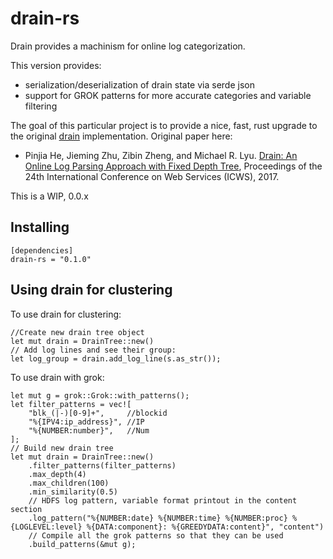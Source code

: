 # drain-rs

Drain provides a machinism for online log categorization.

This version provides:

- serialization/deserialization of drain state via serde json
- support for GROK patterns for more accurate categories and variable filtering

The goal of this particular project is to provide a nice, fast, rust upgrade to the original [drain](https://github.com/logpai/logparser/tree/master/logparser/Drain) implementation.
Original paper here:
- Pinjia He, Jieming Zhu, Zibin Zheng, and Michael R. Lyu. [Drain: An Online Log Parsing Approach with Fixed Depth Tree](http://jmzhu.logpai.com/pub/pjhe_icws2017.pdf), Proceedings of the 24th International Conference on Web Services (ICWS), 2017.


This is a WIP, 0.0.x

## Installing

```
[dependencies]
drain-rs = "0.1.0"
```

## Using drain for clustering

To use drain for clustering:

```
//Create new drain tree object
let mut drain = DrainTree::new()
// Add log lines and see their group:
let log_group = drain.add_log_line(s.as_str());
```

To use drain with grok:
```
let mut g = grok::Grok::with_patterns();
let filter_patterns = vec![
    "blk_(|-)[0-9]+",     //blockid
    "%{IPV4:ip_address}", //IP
    "%{NUMBER:number}",   //Num
];
// Build new drain tree
let mut drain = DrainTree::new()
    .filter_patterns(filter_patterns)
    .max_depth(4)
    .max_children(100)
    .min_similarity(0.5)
    // HDFS log pattern, variable format printout in the content section
    .log_pattern("%{NUMBER:date} %{NUMBER:time} %{NUMBER:proc} %{LOGLEVEL:level} %{DATA:component}: %{GREEDYDATA:content}", "content")
    // Compile all the grok patterns so that they can be used
    .build_patterns(&mut g);
```
